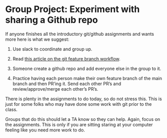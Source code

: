 # Group Project: Experiment with sharing a Github repo

If anyone finishes all the introductory git/github assignments and wants more here is what we suggest:

1. Use slack to coordinate and group up.

2. Read [this article on the git feature branch workflow](https://www.atlassian.com/git/tutorials/comparing-workflows/feature-branch-workflow).

3. Someone create a github repo and add everyone else in the group to it.

4. Practice having each person make their own feature branch of the main branch and then PR’ing it. Send each other PR’s and review/approve/merge each other’s PR’s.

There is plenty in the assignments to do today, so do not stress this. This is just for some folks who may have done some work with git prior to the class.

Groups that do this should let a TA know so they can help. Again, focus on the assignments. This is only if you are sitting staring at your computer feeling like you need more work to do.



